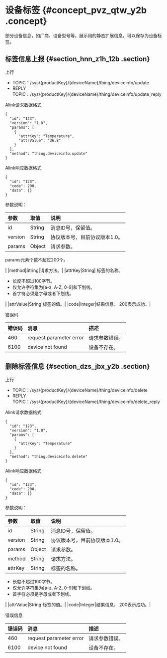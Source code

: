 # 设备标签 {#concept_pvz_qtw_y2b .concept}

部分设备信息，如厂商、设备型号等，展示用的静态扩展信息，可以保存为设备标签。

## 标签信息上报 {#section_hnn_z1h_12b .section}

上行

-   TOPIC：/sys/\{productKey\}/\{deviceName\}/thing/deviceinfo/update
-   REPLY TOPIC：/sys/\{productKey\}/\{deviceName\}/thing/deviceinfo/update\_reply

Alink请求数据格式

```
{
  "id": "123",
  "version": "1.0",
  "params": [
    {
      "attrKey": "Temperature",
      "attrValue": "36.8"
    }
  ],
  "method": "thing.deviceinfo.update"
}
```

Alink响应数据格式

```
{
  "id": "123",
  "code": 200,
  "data": {}
}
```

参数说明：

|参数|取值|说明|
|:-|:-|:-|
|id|String|消息ID号，保留值。|
|version|String|协议版本号，目前协议版本1.0。|
|params|Object| 请求参数。

 params元素个数不超过200个。

 |
|method|String|请求方法。|
|attrKey|String| 标签的名称。

 -   长度不超过100字节。
-   仅允许字符集为\[a-z, A-Z, 0-9\]和下划线。
-   首字符必须是字母或者下划线。

 |
|attrValue|String|标签的值。|
|code|Integer|结果信息， 200表示成功。|

错误码

|错误码|消息|描述|
|:--|:-|:-|
|460|request parameter error|请求参数错误。|
|6100|device not found|设备不存在。|

## 删除标签信息 {#section_dzs_jbx_y2b .section}

上行

-   TOPIC：/sys/\{productKey\}/\{deviceName\}/thing/deviceinfo/delete
-   REPLY TOPIC：/sys/\{productKey\}/\{deviceName\}/thing/deviceinfo/delete\_reply

Alink请求数据格式

```
{
  "id": "123",
  "version": "1.0",
  "params": [
    {
      "attrKey": "Temperature"
    }
  ],
  "method": "thing.deviceinfo.delete"
}
```

Alink响应数据格式

```
{
  "id": "123",
  "code": 200,
  "data": {}
}
```

参数说明：

|参数|取值|说明|
|:-|:-|:-|
|id|String|消息ID号，保留值。|
|version|String|协议版本号，目前协议版本1.0。|
|params|Object|请求参数。|
|method|String|请求方法。|
|attrKey|String| 标签的名称。

 -   长度不超过100字节。
-   仅允许字符集为\[a-z, A-Z, 0-9\]和下划线。
-   首字符必须是字母或者下划线。

 |
|attrValue|String|标签的值。|
|code|Integer|结果信息， 200表示成功。|

错误信息

|错误码|消息|描述|
|:--|:-|:-|
|460|request parameter error|请求参数错误。|
|6100|device not found|设备不存在。|


